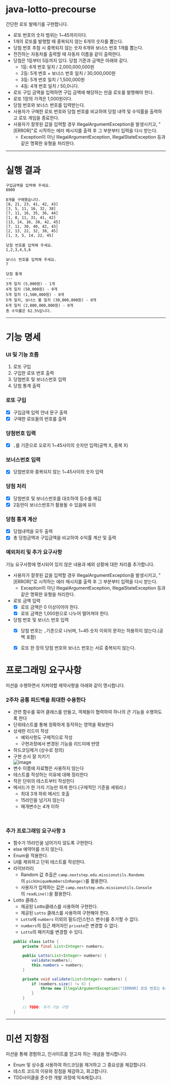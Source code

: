# java-lotto-precourse

간단한 로또 발매기를 구현합니다.

- 로또 번호의 숫자 범위는 1~45까지이다.
- 1개의 로또를 발행할 때 중복되지 않는 6개의 숫자를 뽑는다.
- 당첨 번호 추첨 시 중복되지 않는 숫자 6개와 보너스 번호 1개를 뽑는다.
- 전진하는 자동차를 출력할 때 자동차 이름을 같이 출력한다.
- 당첨은 1등부터 5등까지 있다. 당첨 기준과 금액은 아래와 같다.
    - 1등: 6개 번호 일치 / 2,000,000,000원
    - 2등: 5개 번호 + 보너스 번호 일치 / 30,000,000원
    - 3등: 5개 번호 일치 / 1,500,000원
    - 4등: 4개 번호 일치 / 50,0니다.
- 로또 구입 금액을 입력하면 구입 금액에 해당하는 만큼 로또를 발행해야 한다.
- 로또 1장의 가격은 1,000원이다.
- 당첨 번호와 보너스 번호를 입력받는다.
- 사용자가 구매한 로또 번호와 당첨 번호를 비교하여 당첨 내역 및 수익률을 출력하고 로또 게임을 종료한다.
- 사용자가 잘못된 값을 입력할 경우 IllegalArgumentException을 발생시키고, "[ERROR]"로 시작하는 에러 메시지를 출력 후 그 부분부터 입력을 다시 받는다.
    - Exception이 아닌 IllegalArgumentException, IllegalStateException 등과 같은 명확한 유형을 처리한다.
---

# 실행 결과

```text
구입금액을 입력해 주세요.
8000

8개를 구매했습니다.
[8, 21, 23, 41, 42, 43] 
[3, 5, 11, 16, 32, 38] 
[7, 11, 16, 35, 36, 44] 
[1, 8, 11, 31, 41, 42] 
[13, 14, 16, 38, 42, 45] 
[7, 11, 30, 40, 42, 43] 
[2, 13, 22, 32, 38, 45] 
[1, 3, 5, 14, 22, 45]

당첨 번호를 입력해 주세요.
1,2,3,4,5,6

보너스 번호를 입력해 주세요.
7

당첨 통계
---
3개 일치 (5,000원) - 1개
4개 일치 (50,000원) - 0개
5개 일치 (1,500,000원) - 0개
5개 일치, 보너스 볼 일치 (30,000,000원) - 0개
6개 일치 (2,000,000,000원) - 0개
총 수익률은 62.5%입니다.
```


---

# 기능 명세

### UI 및 기능 흐름
1. 로또 구입
2. 구입한 로또 번호 출력
3. 당첨번호 및 보너스번호 입력
4. 당첨 통계 출력

### 로또 구입
- [x] 구입금액 입력 안내 문구 출력
- [x] 구매한 로또들의 번호를 출력

### 당첨번호 입력
- [x] `,`를 기준으로 오로지 1~45사이의 숫자만 입력(공백 X, 중복 X)

### 보너스번호 입력
- [x] 당첨번호와 중복되지 않는 1~45사이의 숫자 입력

### 당첨 처리
- [x] 당첨번호 및 보너스번호를 대조하여 등수를 매김
- [x] 2등만이 보너스번호가 활용될 수 있음에 유의

### 당첨 통계 계산
- [x] 당첨내역을 모두 출력
- [x] 총 당첨금액과 구입금액을 비교하여 수익률 계산 및 출력

### 예외처리 및 추가 요구사항
기능 요구사항에 명시되어 있지 않은 내용과 예외 상황에 대한 처리를 추가합니다.
- 사용자가 잘못된 값을 입력할 경우 IllegalArgumentException을 발생시키고, "[ERROR]"로 시작하는 에러 메시지를 출력 후 그 부분부터 입력을 다시 받는다.
    - Exception이 아닌 IllegalArgumentException, IllegalStateException 등과 같은 명확한 유형을 처리한다.
- 로또 금액 입력
    - [x] 로또 금액은 0 이상이어야 한다.
    - [x] 로또 금액은 1,000원으로 나누어 떨어져야 한다.
- 당첨 번호 및 보너스 번호 입력
    - [x] 당첨 번호는 `,`기준으로 나뉘며, 1~45 숫자 이외의 문자는 허용하지 않는다.(공백 포함)
    - [x] 로또 한 장의 당첨 번호와 보너스 번호는 서로 중복되지 않는다.


# 프로그래밍 요구사항

미션을 수행하면서 지켜야할 제약사항을 아래와 같이 명시합니다.
<br>

### 2주차 공통 피드백을 최대한 수용한다
- 관련 함수를 묶어 클래스를 만들고, 객체들이 협력하여 하나의 큰 기능을 수행하도록 한다
- 단위테스트를 통해 정확하게 동작하는 영역을 확보한다
- 상세한 리드미 작성
    - 예외사항도 구체적으로 작성
    - 구현과정에서 변경된 기능을 리드미에 반영
- 하드코딩제거 (상수로 정의)
- 구현 순서 잘 지키기<br>
  ![image](https://github.com/user-attachments/assets/faf55c08-2b24-4756-94b8-656d5ffcdf9d)
- 변수 이름에 자료형은 사용하지 않는다
- 테스트를 작성하는 이유에 대해 정리한다
- 작은 단위의 테스트부터 작성한다
- 메서드가 한 가지 기능만 하게 한다.(구체적인 기준을 세워라.)
    - 최대 3개 하위 메서드 호출
    - 15라인을 넘기지 않는다
    - 매개변수는 4개 이하

<br>

### 추가 프로그래밍 요구사항 3
- 함수가 15라인을 넘어가지 않도록 구현한다.
- else 예약어를 쓰지 않는다.
- Enum을 적용한다.
- UI를 제외하고 단위 테스트를 작성한다.
- 라이브러리
    - Random 값 추출은 `camp.nextstep.edu.missionutils.Randoms`의 `pickUniqueNumbersInRange()`를 활용한다.
    - 사용자가 입력하는 값은 `camp.nextstep.edu.missionutils.Console`의 `readLine()`을 활용한다.
- Lotto 클래스
    - 제공된 Lotto클래스를 사용하여 구현한다.
    - 제공된 `Lotto` 클래스를 사용하여 구현해야 한다.
    - `Lotto`에 `numbers` 이외의 필드(인스턴스 변수)를 추가할 수 없다.
    - `numbers`의 접근 제어자인 `private`은 변경할 수 없다.
    - `Lotto`의 패키지를 변경할 수 있다.
    ```java
    public class Lotto {
        private final List<Integer> numbers;
    
        public Lotto(List<Integer> numbers) {
            validate(numbers);
            this.numbers = numbers;
        }
    
        private void validate(List<Integer> numbers) {
            if (numbers.size() != 6) {
                throw new IllegalArgumentException("[ERROR] 로또 번호는 6개여야 합니다.");
            }
        }
    
        // TODO: 추가 기능 구현
    }
    ```


---

# 미션 지향점

미션을 통해 경험하고, 인사이트를 얻고자 하는 개념을 명시합니다.
- Enum 및 상수를 사용하여 하드코딩을 제거하고 그 중요성을 체감합니다.
- 테스트 코드의 이유와 장점을 체감하고, 회고합니다.
- TDD사이클을 준수한 개발 과정에 익숙해집니다.
